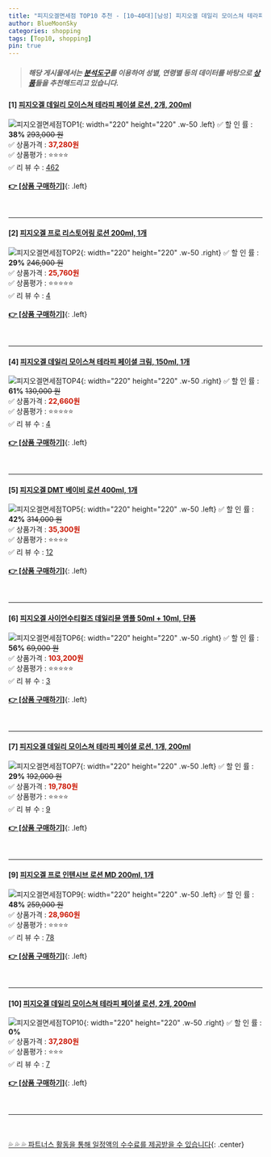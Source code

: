 ```yaml
---
title: "피지오겔면세점 TOP10 추천 - [10~40대][남성] 피지오겔 데일리 모이스쳐 테라피 페이셜 로션, 2개, 200ml"
author: BlueMoonSky
categories: shopping
tags: [Top10, shopping]
pin: true
---
```


> ##### 해당 게시물에서는 [**분석도구**](https://itemscout.io/)를 이용하여 **성별**, **연령별** 등의 데이터를 바탕으로 [**상품**](https://link.coupang.com/a/baae76)들을 추천해드리고 있습니다.

#### [1] [피지오겔 데일리 모이스쳐 테라피 페이셜 로션, 2개, 200ml](https://link.coupang.com/re/AFFSDP?lptag=AF5964186&subid=bluemoonsky6999&pageKey=7169787373&traceid=V0-153&itemId=6325715967&vendorItemId=83139668561)
![피지오겔면세점TOP1](https://thumbnail6.coupangcdn.com/thumbnails/remote/230x230ex/image/vendor_inventory/bca4/70f43f512a1931af549889a75e9397c3c2ad144003e3d286d5be6c06bf32.jpg){: width="220" height="220" .w-50 .left}
✅ 할 인 률 : **38%** ~~<del class="base-price"> 293,000  </del>원~~<br>
✅ 상품가격 : <span style="color:#cb1400"> **37,280원** </span><br>
✅ 상품평가 : ⭐⭐⭐⭐<br>
✅ 리 뷰 수 : [462](https://link.coupang.com/re/AFFSDP?lptag=AF5964186&subid=bluemoonsky6999&pageKey=7169787373&traceid=V0-153&itemId=6325715967&vendorItemId=83139668561)<br>
<br>
[**👉  [상품 구매하기]**](https://link.coupang.com/re/AFFSDP?lptag=AF5964186&subid=bluemoonsky6999&pageKey=7169787373&traceid=V0-153&itemId=6325715967&vendorItemId=83139668561){: .left}
<br>
<br>
<br>

***

#### [2] [피지오겔 프로 리스토어링 로션 200ml, 1개](https://link.coupang.com/re/AFFSDP?lptag=AF5964186&subid=bluemoonsky6999&pageKey=2062490667&traceid=V0-153&itemId=3504892366&vendorItemId=74760710941)
![피지오겔면세점TOP2](https://thumbnail8.coupangcdn.com/thumbnails/remote/230x230ex/image/vendor_inventory/aef8/cc8096776e54fae55d4be80c7c5ef3ad61504bd93cab63660d2fe0fa1407.png){: width="220" height="220" .w-50 .right}
✅ 할 인 률 : **29%** ~~<del class="base-price"> 246,900  </del>원~~<br>
✅ 상품가격 : <span style="color:#cb1400"> **25,760원** </span><br>
✅ 상품평가 : ⭐⭐⭐⭐⭐<br>
✅ 리 뷰 수 : [4](https://link.coupang.com/re/AFFSDP?lptag=AF5964186&subid=bluemoonsky6999&pageKey=2062490667&traceid=V0-153&itemId=3504892366&vendorItemId=74760710941)<br>
<br>
[**👉  [상품 구매하기]**](https://link.coupang.com/re/AFFSDP?lptag=AF5964186&subid=bluemoonsky6999&pageKey=2062490667&traceid=V0-153&itemId=3504892366&vendorItemId=74760710941){: .left}
<br>
<br>
<br>

***

#### [4] [피지오겔 데일리 모이스쳐 테라피 페이셜 크림, 150ml, 1개](https://link.coupang.com/re/AFFSDP?lptag=AF5964186&subid=bluemoonsky6999&pageKey=6858898149&traceid=V0-153&itemId=14692254&vendorItemId=78479827844)
![피지오겔면세점TOP4](https://thumbnail7.coupangcdn.com/thumbnails/remote/230x230ex/image/vendor_inventory/55ad/b97a73f028a69f6550b982331ead7400cf212d9777e11d5a68e70cf27f73.jpg){: width="220" height="220" .w-50 .right}
✅ 할 인 률 : **61%** ~~<del class="base-price"> 130,000  </del>원~~<br>
✅ 상품가격 : <span style="color:#cb1400"> **22,660원** </span><br>
✅ 상품평가 : ⭐⭐⭐⭐⭐<br>
✅ 리 뷰 수 : [4](https://link.coupang.com/re/AFFSDP?lptag=AF5964186&subid=bluemoonsky6999&pageKey=6858898149&traceid=V0-153&itemId=14692254&vendorItemId=78479827844)<br>
<br>
[**👉  [상품 구매하기]**](https://link.coupang.com/re/AFFSDP?lptag=AF5964186&subid=bluemoonsky6999&pageKey=6858898149&traceid=V0-153&itemId=14692254&vendorItemId=78479827844){: .left}
<br>
<br>
<br>

***

#### [5] [피지오겔 DMT 베이비 로션 400ml, 1개](https://link.coupang.com/re/AFFSDP?lptag=AF5964186&subid=bluemoonsky6999&pageKey=6539171735&traceid=V0-153&itemId=14552092902&vendorItemId=83273123148)
![피지오겔면세점TOP5](https://thumbnail6.coupangcdn.com/thumbnails/remote/230x230ex/image/vendor_inventory/53da/31f432611796b1bbefd5b7744204fa27fcbfad5a7e41c3bfe33e4bbb10e7.PNG){: width="220" height="220" .w-50 .left}
✅ 할 인 률 : **42%** ~~<del class="base-price"> 314,000  </del>원~~<br>
✅ 상품가격 : <span style="color:#cb1400"> **35,300원** </span><br>
✅ 상품평가 : ⭐⭐⭐⭐<br>
✅ 리 뷰 수 : [12](https://link.coupang.com/re/AFFSDP?lptag=AF5964186&subid=bluemoonsky6999&pageKey=6539171735&traceid=V0-153&itemId=14552092902&vendorItemId=83273123148)<br>
<br>
[**👉  [상품 구매하기]**](https://link.coupang.com/re/AFFSDP?lptag=AF5964186&subid=bluemoonsky6999&pageKey=6539171735&traceid=V0-153&itemId=14552092902&vendorItemId=83273123148){: .left}
<br>
<br>
<br>

***

#### [6] [피지오겔 사이언수티컬즈 데일리뮨 앰플 50ml + 10ml, 단품](https://link.coupang.com/re/AFFSDP?lptag=AF5964186&subid=bluemoonsky6999&pageKey=6960109278&traceid=V0-153&itemId=16940640462&vendorItemId=84118161014)
![피지오겔면세점TOP6](https://thumbnail10.coupangcdn.com/thumbnails/remote/230x230ex/image/vendor_inventory/6222/07d263a4bf3d14eb67ed18e10bc583d8f15e8398bba5b36fddbe5b3adb50.jpg){: width="220" height="220" .w-50 .right}
✅ 할 인 률 : **56%** ~~<del class="base-price"> 69,000  </del>원~~<br>
✅ 상품가격 : <span style="color:#cb1400"> **103,200원** </span><br>
✅ 상품평가 : ⭐⭐⭐⭐⭐<br>
✅ 리 뷰 수 : [3](https://link.coupang.com/re/AFFSDP?lptag=AF5964186&subid=bluemoonsky6999&pageKey=6960109278&traceid=V0-153&itemId=16940640462&vendorItemId=84118161014)<br>
<br>
[**👉  [상품 구매하기]**](https://link.coupang.com/re/AFFSDP?lptag=AF5964186&subid=bluemoonsky6999&pageKey=6960109278&traceid=V0-153&itemId=16940640462&vendorItemId=84118161014){: .left}
<br>
<br>
<br>

***

#### [7] [피지오겔 데일리 모이스쳐 테라피 페이셜 로션, 1개, 200ml](https://link.coupang.com/re/AFFSDP?lptag=AF5964186&subid=bluemoonsky6999&pageKey=7169787373&traceid=V0-153&itemId=6106902856&vendorItemId=83174632816)
![피지오겔면세점TOP7](https://thumbnail7.coupangcdn.com/thumbnails/remote/230x230ex/image/vendor_inventory/1bd3/6a3e6c71730415134cfe2e371e06ad41453240f4b55f645d024dc152fd43.jpg){: width="220" height="220" .w-50 .left}
✅ 할 인 률 : **29%** ~~<del class="base-price"> 192,000  </del>원~~<br>
✅ 상품가격 : <span style="color:#cb1400"> **19,780원** </span><br>
✅ 상품평가 : ⭐⭐⭐⭐<br>
✅ 리 뷰 수 : [9](https://link.coupang.com/re/AFFSDP?lptag=AF5964186&subid=bluemoonsky6999&pageKey=7169787373&traceid=V0-153&itemId=6106902856&vendorItemId=83174632816)<br>
<br>
[**👉  [상품 구매하기]**](https://link.coupang.com/re/AFFSDP?lptag=AF5964186&subid=bluemoonsky6999&pageKey=7169787373&traceid=V0-153&itemId=6106902856&vendorItemId=83174632816){: .left}
<br>
<br>
<br>

***

#### [9] [피지오겔 프로 인텐시브 로션 MD 200ml, 1개](https://link.coupang.com/re/AFFSDP?lptag=AF5964186&subid=bluemoonsky6999&pageKey=7196899553&traceid=V0-153&itemId=18182220477&vendorItemId=85073576836)
![피지오겔면세점TOP9](https://thumbnail10.coupangcdn.com/thumbnails/remote/230x230ex/image/vendor_inventory/6476/8dd6681c874b594e8e0d17d16a85552715b9c1f843e6bb941077d7d10baf.jpg){: width="220" height="220" .w-50 .left}
✅ 할 인 률 : **48%** ~~<del class="base-price"> 259,000  </del>원~~<br>
✅ 상품가격 : <span style="color:#cb1400"> **28,960원** </span><br>
✅ 상품평가 : ⭐⭐⭐⭐<br>
✅ 리 뷰 수 : [78](https://link.coupang.com/re/AFFSDP?lptag=AF5964186&subid=bluemoonsky6999&pageKey=7196899553&traceid=V0-153&itemId=18182220477&vendorItemId=85073576836)<br>
<br>
[**👉  [상품 구매하기]**](https://link.coupang.com/re/AFFSDP?lptag=AF5964186&subid=bluemoonsky6999&pageKey=7196899553&traceid=V0-153&itemId=18182220477&vendorItemId=85073576836){: .left}
<br>
<br>
<br>

***

#### [10] [피지오겔 데일리 모이스쳐 테라피 페이셜 로션, 2개, 200ml](https://link.coupang.com/re/AFFSDP?lptag=AF5964186&subid=bluemoonsky6999&pageKey=7169787373&traceid=V0-153&itemId=6325715967&vendorItemId=83139668561)
![피지오겔면세점TOP10](https://thumbnail6.coupangcdn.com/thumbnails/remote/230x230ex/image/vendor_inventory/bca4/70f43f512a1931af549889a75e9397c3c2ad144003e3d286d5be6c06bf32.jpg){: width="220" height="220" .w-50 .right}
✅ 할 인 률 : **0%** <br>
✅ 상품가격 : <span style="color:#cb1400"> **37,280원** </span><br>
✅ 상품평가 : ⭐⭐⭐<br>
✅ 리 뷰 수 : [7](https://link.coupang.com/re/AFFSDP?lptag=AF5964186&subid=bluemoonsky6999&pageKey=7169787373&traceid=V0-153&itemId=6325715967&vendorItemId=83139668561)<br>
<br>
[**👉  [상품 구매하기]**](https://link.coupang.com/re/AFFSDP?lptag=AF5964186&subid=bluemoonsky6999&pageKey=7169787373&traceid=V0-153&itemId=6325715967&vendorItemId=83139668561){: .left}
<br>
<br>
<br>

***
<br><br>[💦 💦 💦 파트너스 활동을 통해 일정액의 수수료를 제공받을 수 있습니다](https://link.coupang.com/a/baae76){: .center}